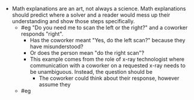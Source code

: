 - Math explanations are an art, not always a science. Math explanations should predict where a solver and a reader would mess up their understanding and show those steps specifically.
	- #eg "Do you need me to scan the left or the right?" and a coworker responds "right".
		- Has the coworker meant "Yes, do the left scan?" because they have misunderstood?
		- Or does the person mean "do the right scan"?
		- This example comes from the role of x-ray technologist where communication with a coworker on a requested x-ray needs to be unambiguous. Instead, the question should be
			- The coworker could think about their response, however assume they
	- #eg